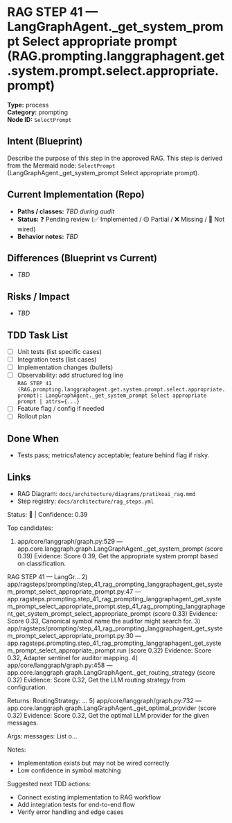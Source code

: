 # RAG STEP 41 — LangGraphAgent._get_system_prompt Select appropriate prompt (RAG.prompting.langgraphagent.get.system.prompt.select.appropriate.prompt)

**Type:** process  
**Category:** prompting  
**Node ID:** `SelectPrompt`

## Intent (Blueprint)
Describe the purpose of this step in the approved RAG. This step is derived from the Mermaid node: `SelectPrompt` (LangGraphAgent._get_system_prompt Select appropriate prompt).

## Current Implementation (Repo)
- **Paths / classes:** _TBD during audit_
- **Status:** ❓ Pending review (✅ Implemented / 🟡 Partial / ❌ Missing / 🔌 Not wired)
- **Behavior notes:** _TBD_

## Differences (Blueprint vs Current)
- _TBD_

## Risks / Impact
- _TBD_

## TDD Task List
- [ ] Unit tests (list specific cases)
- [ ] Integration tests (list cases)
- [ ] Implementation changes (bullets)
- [ ] Observability: add structured log line  
  `RAG STEP 41 (RAG.prompting.langgraphagent.get.system.prompt.select.appropriate.prompt): LangGraphAgent._get_system_prompt Select appropriate prompt | attrs={...}`
- [ ] Feature flag / config if needed
- [ ] Rollout plan

## Done When
- Tests pass; metrics/latency acceptable; feature behind flag if risky.

## Links
- RAG Diagram: `docs/architecture/diagrams/pratikoai_rag.mmd`
- Step registry: `docs/architecture/rag_steps.yml`


<!-- AUTO-AUDIT:BEGIN -->
Status: 🔌  |  Confidence: 0.39

Top candidates:
1) app/core/langgraph/graph.py:529 — app.core.langgraph.graph.LangGraphAgent._get_system_prompt (score 0.39)
   Evidence: Score 0.39, Get the appropriate system prompt based on classification.

RAG STEP 41 — LangGr...
2) app/ragsteps/prompting/step_41_rag_prompting_langgraphagent_get_system_prompt_select_appropriate_prompt.py:47 — app.ragsteps.prompting.step_41_rag_prompting_langgraphagent_get_system_prompt_select_appropriate_prompt.step_41_rag_prompting_langgraphagent_get_system_prompt_select_appropriate_prompt (score 0.33)
   Evidence: Score 0.33, Canonical symbol name the auditor might search for.
3) app/ragsteps/prompting/step_41_rag_prompting_langgraphagent_get_system_prompt_select_appropriate_prompt.py:30 — app.ragsteps.prompting.step_41_rag_prompting_langgraphagent_get_system_prompt_select_appropriate_prompt.run (score 0.32)
   Evidence: Score 0.32, Adapter sentinel for auditor mapping.
4) app/core/langgraph/graph.py:458 — app.core.langgraph.graph.LangGraphAgent._get_routing_strategy (score 0.32)
   Evidence: Score 0.32, Get the LLM routing strategy from configuration.

Returns:
    RoutingStrategy: ...
5) app/core/langgraph/graph.py:732 — app.core.langgraph.graph.LangGraphAgent._get_optimal_provider (score 0.32)
   Evidence: Score 0.32, Get the optimal LLM provider for the given messages.

Args:
    messages: List o...

Notes:
- Implementation exists but may not be wired correctly
- Low confidence in symbol matching

Suggested next TDD actions:
- Connect existing implementation to RAG workflow
- Add integration tests for end-to-end flow
- Verify error handling and edge cases
<!-- AUTO-AUDIT:END -->